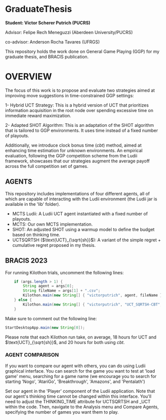 # GraduateThesis

**Student: Victor Scherer Putrich (PUCRS)**

Advisor: Felipe Rech Meneguzzi (Aberdeen University/PUCRS)

co-advisor: Anderson Rocha Tavares (UFRGS)

This repository holds the work done on General Game Playing (GGP) for my graduate thesis, and BRACIS publication.

# OVERVIEW

The focus of this work is to propose and evaluate two strategies aimed at improving move suggestions in time-constrained GGP settings:

1- Hybrid UCT Strategy: This is a hybrid version of UCT that prioritizes information acquisition in the root node over spending excessive time on immediate reward maximization.

2- Adapted SHOT Algorithm: This is an adaptation of the SHOT algorithm that is tailored to GGP environments. It uses time instead of a fixed number of playouts.

Additionally, we introduce clock bonus time ($cbt$) method, aimed at enhancing time estimation for unknown environments. An empirical evaluation, following the GGP competition scheme from the Ludii framework, showcases that our strategies augment the average payoff across the full competition set of games.

## AGENTS
This repository includes implementations of four different agents, all of which are capable of interacting with the Ludii environment (the Ludii jar is available in the 'lib' folder).

* MCTS Ludii: A Ludii UCT agent instantiated with a fixed number of playouts.
* MCTS: Our own MCTS implementation.
* SHOT: An adjusted SHOT using a warmup model to define the budget based on thinking time.
* UCTSQRTSH ($\text{UCT}_{\sqrt{sh}}$): A variant of the simple regret + cumulative regret proposed in my thesis.

## BRACIS 2023

For running Kilothon trials, uncomment the following lines:

``` Java
    if (args.length > 1) {
		String agent = args[0];
		String fileName = args[1] + ".csv";
		Kilothon.main(new String[] { "victorputrich", agent, fileName });
	} else {
		Kilothon.main(new String[] { "victorputrich", "UCT_SQRTSH-CBT", "UCT_SQRTSH-CBT.csv" });
	}
```
Make sure to comment out the following line:

``` Java
StartDesktopApp.main(new String[0]);
```

Please note that each Kilothon run take, on average, 18 hours for UCT and $\text{UCT}_{\sqrt{sh}}$, and 20 hours for both using $cbt$.

### AGENT COMPARISON

If you want to compare our agent with others, you can do using Ludii graphical interface. You can search for the game you want to test at 'load game' menu, searching for a game name (we encourage you to search for starting 'Nogo', 'AtariGo', 'Breakthrough', 'Amazons', and 'Pentalath')

Set our agent in the 'Player' component of the Ludii application. Note that our agent's thinking time cannot be changed within this interface. You'll need to adjust the THINKING_TIME attribute for UCTSQRTSH and _UCT within the code. Then, navigate to the Analysis menu and Compare Agents, specifying the number of games you want them to play.



